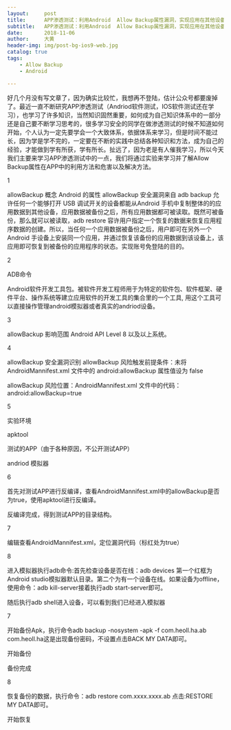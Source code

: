 ```yaml
---
layout:     post
title:      APP渗透测试：利用Android  Allow Backup属性漏洞，实现应用在其他设备免密码登陆。
subtitle:   APP渗透测试：利用Android  Allow Backup属性漏洞，实现应用在其他设备免密码登陆。
date:       2018-11-06
author:     大黄
header-img: img/post-bg-ios9-web.jpg
catalog: true
tags:
    - Allow Backup
    - Android 

---
```

好几个月没有写文章了，因为确实比较忙，我想再不登陆，估计公众号都要废掉了。最近一直不断研究APP渗透测试（Andriod软件测试，IOS软件测试还在学习），也学习了许多知识，当然知识固然重要，如何成为自己知识体系中的一部分还是自己要不断学习思考的，很多学习安全的同学在做渗透测试的时候不知道如何开始，个人认为一定先要学会一个大致体系，依据体系来学习，但是时间不能过长，因为学是学不完的，一定要在不断的实践中总结各种知识和方法，成为自己的经验，才能做到学有所获，学有所长。扯远了，因为老是有人催我学习，所以今天我们主要来学习APP渗透测试中的一点，我们将通过实验来学习并了解Allow Backup属性在APP中的利用方法和危害以及解决方法。

1

allowBackup  概念
Android 的属性 allowBackup 安全漏洞来自 adb backup 允许任何一个能够打开 USB 调试开关的设备都能从Android 手机中复制整体的的应用数据到其他设备，应用数据被备份之后，所有应用数据都可被读取。既然可被备份，那么就可以被读取，adb restore 容许用户指定一个恢复的数据来恢复应用程序数据的创建。所以，当任何一个应用数据被备份之后，用户即可在另外一个Android 手设备上安装同一个应用，并通过恢复该备份的应用数据到该设备上，该应用即可恢复到被备份的应用程序的状态。实现账号免登陆的目的。

2

ADB命令

Android软件开发工具包。被软件开发工程师用于为特定的软件包、软件框架、硬件平台、操作系统等建立应用软件的开发工具的集合里的一个工具, 用这个工具可以直接操作管理android模拟器或者真实的andriod设备。

3

allowBackup 影响范围
Android API Level 8 以及以上系统。

4

allowBackup 安全漏洞识别
allowBackup 风险触发前提条件：未将 AndroidMannifest.xml 文件中的 android:allowBackup 属性值设为 false 

allowBackup 风险位置：AndroidMannifest.xml 文件中的代码：android:allowBackup=true

5

实验环境

apktool 

测试的APP（由于各种原因，不公开测试APP）

andriod 模拟器

6

首先对测试APP进行反编译，查看AndroidMannifest.xml中的allowBackup是否为true，使用apktool进行反编译。



反编译完成，得到测试APP的目录结构。



7

编辑查看AndroidMannifest.xml，定位漏洞代码（标红处为true）



8

进入模拟器执行adb命令:首先检查设备是否在线：adb devices  第一个红框为Android studio模拟器默认目录。第二个为有一个设备在线。如果设备为offline，使用命令：adb  kill-server接着执行adb  start-server即可。



随后执行adb  shell进入设备，可以看到我们已经进入模拟器



7

开始备份Apk，执行命令adb backup -nosystem -apk -f com.heoll.ha.ab com.heoll.ha这是出现备份密码，不设置点击BACK MY  DATA即可。



开始备份



备份完成



8

恢复备份的数据，执行命令：adb  restore  com.xxxx.xxxx.ab  点击:RESTORE  MY DATA即可。



开始恢复







